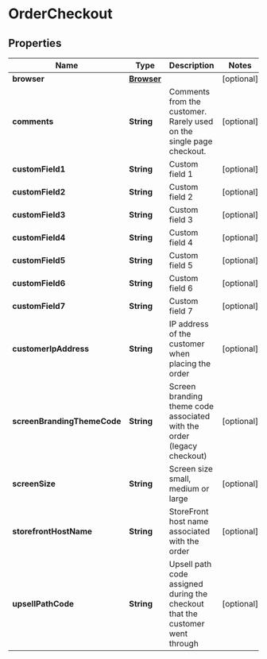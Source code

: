 
# OrderCheckout

## Properties
Name | Type | Description | Notes
------------ | ------------- | ------------- | -------------
**browser** | [**Browser**](Browser.md) |  |  [optional]
**comments** | **String** | Comments from the customer.  Rarely used on the single page checkout. |  [optional]
**customField1** | **String** | Custom field 1 |  [optional]
**customField2** | **String** | Custom field 2 |  [optional]
**customField3** | **String** | Custom field 3 |  [optional]
**customField4** | **String** | Custom field 4 |  [optional]
**customField5** | **String** | Custom field 5 |  [optional]
**customField6** | **String** | Custom field 6 |  [optional]
**customField7** | **String** | Custom field 7 |  [optional]
**customerIpAddress** | **String** | IP address of the customer when placing the order |  [optional]
**screenBrandingThemeCode** | **String** | Screen branding theme code associated with the order (legacy checkout) |  [optional]
**screenSize** | **String** | Screen size small, medium or large |  [optional]
**storefrontHostName** | **String** | StoreFront host name associated with the order |  [optional]
**upsellPathCode** | **String** | Upsell path code assigned during the checkout that the customer went through |  [optional]



